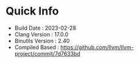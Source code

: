 # Quick Info
* Build Date : 2023-02-28
* Clang Version : 17.0.0
* Binutils Version : 2.40
* Compiled Based : https://github.com/llvm/llvm-project/commit/7d7633bd
